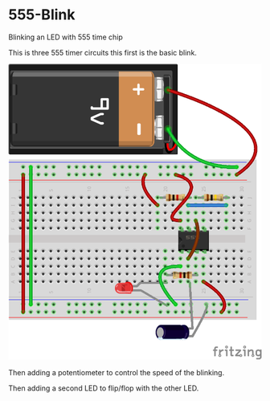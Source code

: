 # 555-Blink
Blinking an LED with 555 time chip

This is three 555 timer circuits this first is the basic blink. 

![Basic Blink](https://github.com/chengmania/555-Blink/blob/main/555Blink_bb.png)

Then adding a potentiometer to control the speed of the blinking.  

Then adding a second LED to flip/flop with the other LED. 


